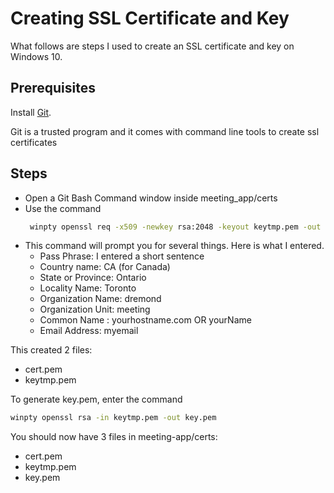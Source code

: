 # Creating SSL Certificate and Key

What follows are steps I used to create an SSL certificate and key on Windows 10.

## Prerequisites

Install [Git](https://git-scm.com/downloads).

Git is a trusted program and it comes with command line tools to create ssl certificates

## Steps

- Open a Git Bash Command window inside meeting_app/certs
- Use the command
  ```sh
   winpty openssl req -x509 -newkey rsa:2048 -keyout keytmp.pem -out cert.pem -days 365
  ```
- This command will prompt you for several things. Here is what I entered.
  - Pass Phrase: I entered a short sentence
  - Country name: CA (for Canada)
  - State or Province: Ontario
  - Locality Name: Toronto
  - Organization Name: dremond
  - Organization Unit: meeting
  - Common Name : yourhostname.com OR yourName
  - Email Address: myemail

This created 2 files:

- cert.pem
- keytmp.pem

To generate key.pem, enter the command

```sh
winpty openssl rsa -in keytmp.pem -out key.pem
```

You should now have 3 files in meeting-app/certs:

- cert.pem
- keytmp.pem
- key.pem
